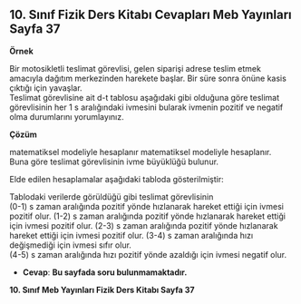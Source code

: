 ## 10. Sınıf Fizik Ders Kitabı Cevapları Meb Yayınları Sayfa 37

**Örnek**

Bir motosikletli teslimat görevlisi, gelen siparişi adrese teslim etmek amacıyla dağıtım merkezinden harekete başlar. Bir süre sonra önüne kasis çıktığı için yavaşlar.  
 Teslimat görevlisine ait d-t tablosu aşağıdaki gibi olduğuna göre teslimat görevlisinin her 1 s aralığındaki ivmesini bularak ivmenin pozitif ve negatif olma durumlarını yorumlayınız.

**Çözüm**

matematiksel modeliyle hesaplanır matematiksel modeliyle hesaplanır.  
 Buna göre teslimat görevlisinin ivme büyüklüğü bulunur.

Elde edilen hesaplamalar aşağıdaki tabloda gösterilmiştir:

Tablodaki verilerde görüldüğü gibi teslimat görevlisinin  
 (0-1) s zaman aralığında pozitif yönde hızlanarak hareket ettiği için ivmesi pozitif olur. (1-2) s zaman aralığında pozitif yönde hızlanarak hareket ettiği için ivmesi pozitif olur. (2-3) s zaman aralığında pozitif yönde hızlanarak hareket ettiği için ivmesi pozitif olur. (3-4) s zaman aralığında hızı değişmediği için ivmesi sıfır olur.  
 (4-5) s zaman aralığında hızı pozitif yönde azaldığı için ivmesi negatif olur.

* **Cevap**: **Bu sayfada soru bulunmamaktadır.**

**10. Sınıf Meb Yayınları Fizik Ders Kitabı Sayfa 37**